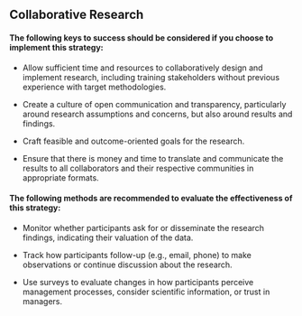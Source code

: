 ## Collaborative Research
#### The following keys to success should be considered if you choose to implement this strategy:
- Allow sufficient time and resources to collaboratively design and implement research, including training stakeholders without previous experience with target methodologies.

- Create a culture of open communication and transparency, particularly around research assumptions and concerns, but also around results and findings.

- Craft feasible and outcome-oriented goals for the research.

- Ensure that there is money and time to translate and communicate the results to all collaborators and their respective communities in appropriate formats.

#### The following methods are recommended to evaluate the effectiveness of this strategy:
- Monitor whether participants ask for or disseminate the research findings, indicating their valuation of the data.

- Track how participants follow-up (e.g., email, phone) to make observations or continue discussion about the research.

- Use surveys to evaluate changes in how participants perceive management processes, consider scientific information, or trust in managers.